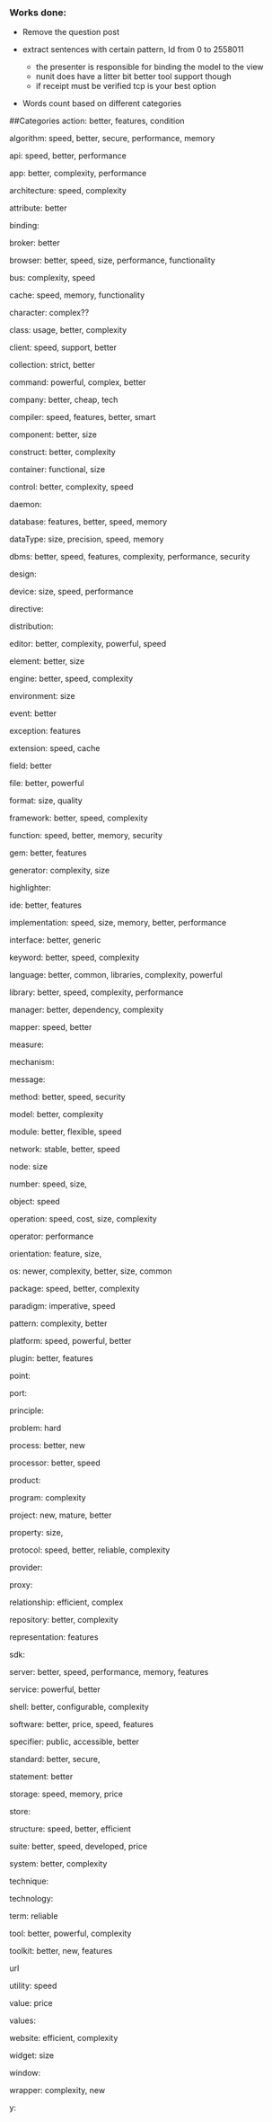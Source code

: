 ### Works done:

* Remove the question post

* extract sentences with certain pattern,
Id from 0 to 2558011

    * the presenter is responsible for binding the model to the view
    * nunit does have a litter bit better tool support though
    * if receipt must be verified tcp is your best option
    
    
* Words count based on different categories 

##Categories
action: better, features, condition

algorithm: speed, better, secure, performance, memory

api: speed, better, performance

app: better, complexity, performance

architecture: speed, complexity

attribute: better

binding:

broker: better

browser: better, speed, size, performance, functionality

bus: complexity, speed

cache: speed, memory, functionality

character: complex??

class: usage, better, complexity

client: speed, support, better

collection: strict, better

command: powerful, complex, better

company: better, cheap, tech

compiler: speed, features, better, smart

component: better, size

construct: better, complexity

container: functional, size

control: better, complexity, speed

daemon: 

database: features, better, speed, memory

dataType:  size, precision, speed, memory

dbms: better, speed, features, complexity, performance, security

design: 

device: size, speed, performance

directive: 

distribution:

editor: better, complexity, powerful, speed

element: better, size

engine: better, speed, complexity 

environment: size

event: better

exception: features

extension: speed, cache

field: better

file: better, powerful

format: size, quality

framework: better, speed, complexity

function: speed, better, memory, security

gem: better, features

generator: complexity, size

highlighter:

ide: better, features

implementation: speed, size, memory, better, performance

interface: better, generic

keyword: better, speed, complexity

language: better, common, libraries, complexity, powerful

library: better, speed, complexity, performance

manager: better, dependency, complexity

mapper: speed, better

measure: 

mechanism: 

message:

method: better, speed, security

model: better, complexity

module: better, flexible, speed

network: stable, better, speed

node: size

number: speed, size,

object: speed

operation: speed, cost, size, complexity

operator: performance

orientation: feature, size, 

os: newer, complexity, better, size, common

package: speed, better, complexity

paradigm: imperative, speed

pattern: complexity, better

platform: speed, powerful, better

plugin: better, features

point:

port:

principle:

problem: hard

process: better, new

processor: better, speed

product: 

program: complexity

project: new, mature, better

property: size, 

protocol: speed, better, reliable, complexity

provider:

proxy:

relationship: efficient, complex

repository:  better, complexity

representation: features

sdk:

server: better, speed, performance, memory, features

service: powerful, better

shell: better, configurable, complexity

software: better, price, speed, features

specifier: public, accessible, better

standard: better, secure, 

statement: better

storage: speed, memory, price

store: 

structure: speed, better, efficient

suite: better, speed, developed, price

system: better, complexity

technique:

technology:

term: reliable

tool: better, powerful, complexity

toolkit: better, new, features

url

utility: speed

value: price

values:

website: efficient, complexity

widget: size

window: 

wrapper: complexity, new

y:













